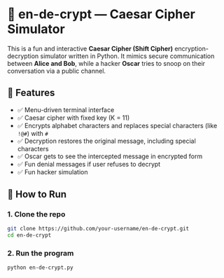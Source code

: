 # 🔐 en-de-crypt — Caesar Cipher Simulator

This is a fun and interactive **Caesar Cipher (Shift Cipher)** encryption-decryption simulator written in Python. It mimics secure communication between **Alice and Bob**, while a hacker **Oscar** tries to snoop on their conversation via a public channel.

## 📌 Features

- ✅ Menu-driven terminal interface
- ✅ Caesar cipher with fixed key (K = 11)
- ✅ Encrypts alphabet characters and replaces special characters (like `!@#`) with `#`
- ✅ Decryption restores the original message, including special characters
- ✅ Oscar gets to see the intercepted message in encrypted form
- ✅ Fun denial messages if user refuses to decrypt
- ✅ Fun hacker simulation

## 🚀 How to Run

### 1. Clone the repo
```bash
git clone https://github.com/your-username/en-de-crypt.git
cd en-de-crypt
```
### 2. Run the program
```bash
python en-de-crypt.py
